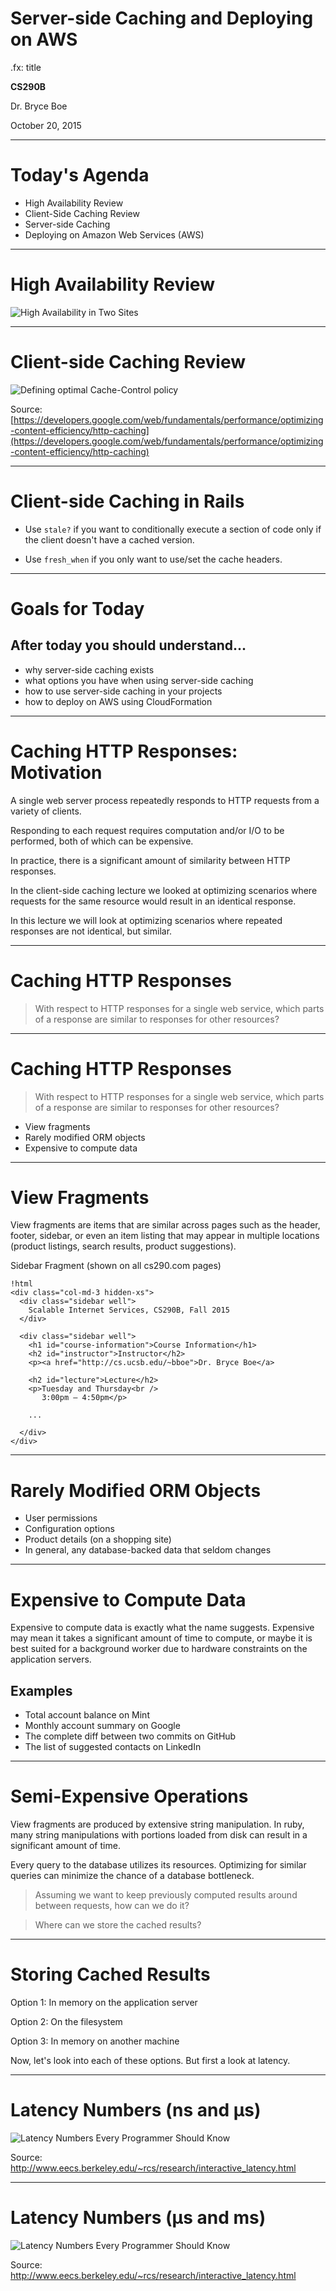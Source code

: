 # Server-side Caching and Deploying on AWS
.fx: title

__CS290B__

Dr. Bryce Boe

October 20, 2015

---

# Today's Agenda

* High Availability Review
* Client-Side Caching Review
* Server-side Caching
* Deploying on Amazon Web Services (AWS)

---

# High Availability Review

![High Availability in Two Sites](img/dual_site_availability.png)

---

# Client-side Caching Review

![Defining optimal Cache-Control policy](img/http-cache-decision-tree.png)

Source: [https://developers.google.com/web/fundamentals/performance/optimizing-content-efficiency/http-caching](https://developers.google.com/web/fundamentals/performance/optimizing-content-efficiency/http-caching)

---

# Client-side Caching in Rails

* Use `stale?` if you want to conditionally execute a section of code only
  if the client doesn't have a cached version.

* Use `fresh_when` if you only want to use/set the cache headers.

---

# Goals for Today

## After today you should understand...

* why server-side caching exists
* what options you have when using server-side caching
* how to use server-side caching in your projects
* how to deploy on AWS using CloudFormation

---

# Caching HTTP Responses: Motivation

A single web server process repeatedly responds to HTTP requests from a variety
of clients.

Responding to each request requires computation and/or I/O to be
performed, both of which can be expensive.

In practice, there is a significant amount of similarity between HTTP
responses.

In the client-side caching lecture we looked at optimizing scenarios where
requests for the same resource would result in an identical response.

In this lecture we will look at optimizing scenarios where repeated responses
are not identical, but similar.

---

# Caching HTTP Responses

> With respect to HTTP responses for a single web service, which parts of a
> response are similar to responses for other resources?

---

# Caching HTTP Responses

> With respect to HTTP responses for a single web service, which parts of a
> response are similar to responses for other resources?

* View fragments
* Rarely modified ORM objects
* Expensive to compute data

---

# View Fragments

View fragments are items that are similar across pages such as the header,
footer, sidebar, or even an item listing that may appear in multiple locations
(product listings, search results, product suggestions).

Sidebar Fragment (shown on all cs290.com pages)

    !html
    <div class="col-md-3 hidden-xs">
      <div class="sidebar well">
        Scalable Internet Services, CS290B, Fall 2015
      </div>

      <div class="sidebar well">
        <h1 id="course-information">Course Information</h1>
        <h2 id="instructor">Instructor</h2>
        <p><a href="http://cs.ucsb.edu/~bboe">Dr. Bryce Boe</a>

        <h2 id="lecture">Lecture</h2>
        <p>Tuesday and Thursday<br />
           3:00pm – 4:50pm</p>

        ...

      </div>
    </div>

---

# Rarely Modified ORM Objects

* User permissions
* Configuration options
* Product details (on a shopping site)
* In general, any database-backed data that seldom changes

---

# Expensive to Compute Data

Expensive to compute data is exactly what the name suggests. Expensive may mean
it takes a significant amount of time to compute, or maybe it is best suited
for a background worker due to hardware constraints on the application servers.

## Examples

* Total account balance on Mint
* Monthly account summary on Google
* The complete diff between two commits on GitHub
* The list of suggested contacts on LinkedIn

---

# Semi-Expensive Operations

View fragments are produced by extensive string manipulation. In ruby, many
string manipulations with portions loaded from disk can result in a significant
amount of time.

Every query to the database utilizes its resources. Optimizing for similar
queries can minimize the chance of a database bottleneck.

> Assuming we want to keep previously computed results around between requests,
> how can we do it?

> Where can we store the cached results?

---

# Storing Cached Results

Option 1: In memory on the application server

Option 2: On the filesystem

Option 3: In memory on another machine

Now, let's look into each of these options. But first a look at latency.

---

# Latency Numbers (ns and μs)

![Latency Numbers Every Programmer Should Know](img/latency_1_2015.png)

Source: http://www.eecs.berkeley.edu/~rcs/research/interactive_latency.html

---

# Latency Numbers (μs and ms)

![Latency Numbers Every Programmer Should Know](img/latency_2_2015.png)

Source: http://www.eecs.berkeley.edu/~rcs/research/interactive_latency.html
